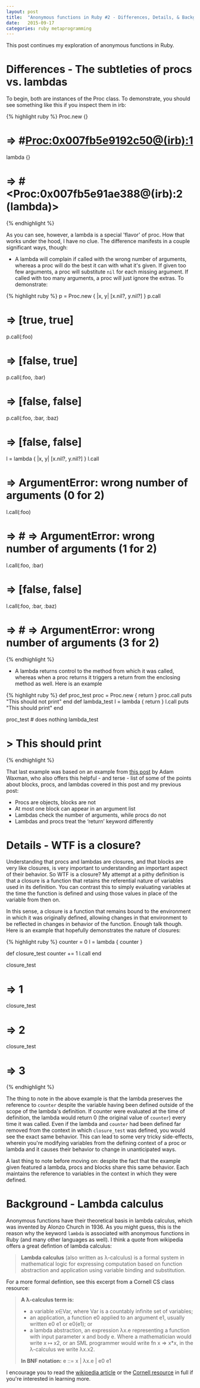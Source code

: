 ```yaml
---
layout: post
title:  "Anonymous functions in Ruby #2 - Differences, Details, & Background"
date:   2015-09-17
categories: ruby metaprogramming
---
```

This post continues my exploration of anonymous functions in Ruby.

# Differences - The subtleties of procs vs. lambdas

To begin, both are instances of the Proc class. To demonstrate, you should see something like this if you inspect them in irb:

{% highlight ruby %}
Proc.new {}
# => #<Proc:0x007fb5e9192c50@(irb):1>
lambda {}
# => #<Proc:0x007fb5e91ae388@(irb):2 (lambda)>
{% endhighlight %}

As you can see, however, a lambda is a special 'flavor' of proc. How that works under the hood, I have no clue. The difference manifests in a couple significant ways, though:

- A lambda will complain if called with the wrong number of arguments, whereas a proc will do the best it can with what it's given. If given too few arguments, a proc will substitute ```nil``` for each missing argument. If called with too many arguments, a proc will just ignore the extras. To demonstrate:

{% highlight ruby %}
p = Proc.new { |x, y| [x.nil?, y.nil?] }
p.call
# => [true, true]
p.call(:foo)
# => [false, true]
p.call(:foo, :bar)
# => [false, false]
p.call(:foo, :bar, :baz)
# => [false, false]

l = lambda { |x, y| [x.nil?, y.nil?] }
l.call
# => ArgumentError: wrong number of arguments (0 for 2)
l.call(:foo)
# => # => ArgumentError: wrong number of arguments (1 for 2)
l.call(:foo, :bar)
# => [false, false]
l.call(:foo, :bar, :baz)
# => # => ArgumentError: wrong number of arguments (3 for 2)
{% endhighlight %}

- A lambda returns control to the method from which it was called, whereas when a proc returns it triggers a return from the enclosing method as well. Here is an example

{% highlight ruby %}
def proc_test
  proc = Proc.new { return }
  proc.call
  puts "This should not print"
end
def lambda_test
  l = lambda { return }
  l.call
  puts "This should print"
end

proc_test # does nothing
lambda_test
# > This should print
{% endhighlight %}

That last example was based on an example from [this post](http://awaxman11.github.io/blog/2013/08/05/what-is-the-difference-between-a-block/) by Adam Waxman, who also offers this helpful - and terse - list of some of the points about blocks, procs, and lambdas covered in this post and my previous post:

- Procs are objects, blocks are not
- At most one block can appear in an argument list
- Lambdas check the number of arguments, while procs do not
- Lambdas and procs treat the ‘return’ keyword differently

# Details - WTF is a closure?

Understanding that procs and lambdas are closures, and that blocks are very like closures, is very important to understanding an important aspect of their behavior. So WTF is a closure? My attempt at a pithy definition is that a closure is a function that retains the referential nature of variables used in its definition. You can contrast this to simply evaluating variables at the time the function is defined and using those values in place of the variable from then on.

In this sense, a closure is a function that remains bound to the environment in which it was originally defined, allowing changes in that environment to be reflected in changes in behavior of the function. Enough talk though. Here is an example that hopefully demonstrates the nature of closures:

{% highlight ruby %}
counter = 0
l = lambda { counter }

def closure_test
  counter += 1
  l.call
end

closure_test
# => 1
closure_test
# => 2
closure_test
# => 3
{% endhighlight %}

The thing to note in the above example is that the lambda preserves the reference to ```counter``` despite the variable having been defined outside of the scope of the lambda's definition. If counter were evaluated at the time of definition, the lambda would return 0 (the original value of ```counter```) every time it was called. Even if the lambda and ```counter``` had been defined far removed from the context in which ```closure_test``` was defined, you would see the exact same behavior. This can lead to some very tricky side-effects, wherein you're modifying variables from the defining context of a proc or lambda and it causes their behavior to change in unanticipated ways.

A last thing to note before moving on: despite the fact that the example given featured a lambda, procs and blocks share this same behavior. Each maintains the reference to variables in the context in which they were defined.

# Background - Lambda calculus

Anonymous functions have their theoretical basis in lambda calculus, which was invented by Alonzo Church in 1936. As you might guess, this is the reason why the keyword ```lambda``` is associated with anonymous functions in Ruby (and many other languages as well). I think a quote from wikipedia offers a great defintion of lambda calculus:

> **Lambda calculus** (also written as λ-calculus) is a formal system in mathematical logic for expressing computation based on function abstraction and application using variable binding and substitution.

For a more formal defintion, see this excerpt from a Cornell CS class resource:

> **A λ-calculus term is:**
>
> - a variable x∈Var, where Var is a countably infinite set of variables;
> - an application, a function e0 applied to an argument e1, usually written e0 e1 or e0(e1); or
> - a lambda abstraction, an expression λx.e representing a function with input parameter x and body e. Where a mathematician would write x ↦ x2, or an SML programmer would write fn x => x*x, in the λ-calculus we write λx.x2.
>
> **In BNF notation:** e ::= x \| λx.e \| e0 e1

I encourage you to read the [wikipedia article](https://en.wikipedia.org/wiki/Lambda_calculus) or the [Cornell resource](http://www.cs.cornell.edu/courses/cs312/2008sp/recitations/rec26.html) in full if you're interested in learning more.